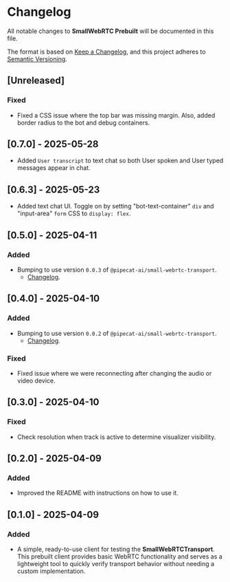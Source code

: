 # Changelog

All notable changes to **SmallWebRTC Prebuilt** will be documented in this file.

The format is based on [Keep a Changelog](https://keepachangelog.com/en/1.0.0/),
and this project adheres to [Semantic Versioning](https://semver.org/spec/v2.0.0.html).

## [Unreleased]

### Fixed

- Fixed a CSS issue where the top bar was missing margin. Also, added border
  radius to the bot and debug containers.

## [0.7.0] - 2025-05-28

- Added `User transcript` to text chat so both User spoken and User typed messages appear in chat.

## [0.6.3] - 2025-05-23

- Added text chat UI.  Toggle on by setting "bot-text-container" `div` and "input-area" `form` CSS to `display: flex`.

## [0.5.0] - 2025-04-11

### Added

- Bumping to use version `0.0.3` of `@pipecat-ai/small-webrtc-transport`.
  - [Changelog]().

## [0.4.0] - 2025-04-10

### Added

- Bumping to use version `0.0.2` of `@pipecat-ai/small-webrtc-transport`.
  - [Changelog](https://github.com/pipecat-ai/pipecat-client-web-transports/blob/main/transports/small-webrtc-transport/CHANGELOG.md#002---2025-04-10).

### Fixed

- Fixed issue where we were reconnecting after changing the audio or video device.

## [0.3.0] - 2025-04-10

### Fixed

- Check resolution when track is active to determine visualizer visibility.

## [0.2.0] - 2025-04-09

### Added

- Improved the README with instructions on how to use it.

## [0.1.0] - 2025-04-09

### Added

- A simple, ready-to-use client for testing the **SmallWebRTCTransport**.
  This prebuilt client provides basic WebRTC functionality and serves as a lightweight tool
  to quickly verify transport behavior without needing a custom implementation.
